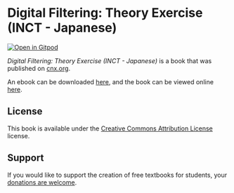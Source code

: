 # Digital Filtering: Theory Exercise (INCT - Japanese)

[![Open in Gitpod](https://gitpod.io/button/open-in-gitpod.svg)](https://gitpod.io/from-referrer/)

_Digital Filtering: Theory Exercise (INCT - Japanese)_ is a book that was published on [cnx.org](https://cnx.org/).

An ebook can be downloaded [here](https://github.com/cnx-user-books/cnxbook-digital-filtering-theory-exercise-inct-japanese/releases/latest), and the book can be viewed online [here](https://github.com/cnx-user-books/cnxbook-digital-filtering-theory-exercise-inct-japanese/releases/latest).

## License
This book is available under the [Creative Commons Attribution License](./LICENSE) license.

## Support
If you would like to support the creation of free textbooks for students, your [donations are welcome](https://riceconnect.rice.edu/donation/support-openstax-banner).
